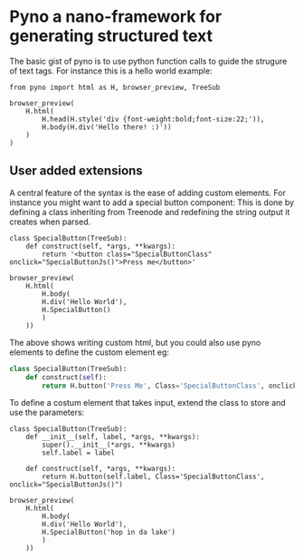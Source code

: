 # Pyno a nano-framework for generating structured text

The basic gist of pyno is to use python function calls to guide the strugure of text tags. For instance this is a hello world example:

```
from pyno import html as H, browser_preview, TreeSub

browser_preview(
    H.html(
        H.head(H.style('div {font-weight:bold;font-size:22;')),
        H.body(H.div('Hello there! :)'))
    )
)
```

## User added extensions

A central feature of the syntax is the ease of adding custom elements. For instance you might want to add a special button component:
This is done by defining a class inheriting from Treenode and redefining the string output it creates when parsed.
```
class SpecialButton(TreeSub):
    def construct(self, *args, **kwargs):
        return '<button class="SpecialButtonClass" onclick="SpecialButtonJs()">Press me</button>'

browser_preview(
    H.html(
        H.body(
        H.div('Hello World'),
        H.SpecialButton()
        )
    ))
```

The above shows writing custom html, but you could also use pyno elements to define the custom element eg:

```python
class SpecialButton(TreeSub):
    def construct(self):
        return H.button('Press Me', Class='SpecialButtonClass', onclick="SpecialButtonJs()")

```

To define a costum element that takes input, extend the class to store and use the parameters:

```
class SpecialButton(TreeSub):
    def __init__(self, label, *args, **kwargs):
        super().__init__(*args, **kwargs)
        self.label = label

    def construct(self, *args, **kwargs):
        return H.button(self.label, Class='SpecialButtonClass', onclick="SpecialButtonJs()")

browser_preview(
    H.html(
        H.body(
        H.div('Hello World'),
        H.SpecialButton('hop in da lake')
        )
    ))
```

